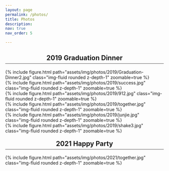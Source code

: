```yaml
---
layout: page
permalink: /photos/
title: Photos
description: 
nav: true
nav_order: 5

---
```

<h2 style="padding-bottom: 5px; text-align:center; border-bottom: 1.5px solid #484646;">2019 Graduation Dinner</h2>
<div class="row mt-3">
    <div class="col-sm mt-3 mt-md-0">
        {% include figure.html path="assets/img/photos/2019/Graduation-Dinner2.jpg" class="img-fluid rounded z-depth-1" zoomable=true %}
    </div>
</div>

<div class="row mt-3">
    <div class="col-sm mt-3 mt-md-0">
        {% include figure.html path="assets/img/photos/2019/success.jpg" class="img-fluid rounded z-depth-1" zoomable=true %}
    </div>
    <div class="col-sm mt-3 mt-md-0">
        {% include figure.html path="assets/img/photos/2019/912.jpg" class="img-fluid rounded z-depth-1" zoomable=true %}
    </div>
</div>
<div class="row mt-3">
    <div class="col-sm mt-3 mt-md-0">
        {% include figure.html path="assets/img/photos/2019/together.jpg" class="img-fluid rounded z-depth-1" zoomable=true %}
    </div>
    <div class="col-sm mt-3 mt-md-0">
        {% include figure.html path="assets/img/photos/2019/junjie.jpg" class="img-fluid rounded z-depth-1" zoomable=true %}
    </div>
    <div class="col-sm mt-3 mt-md-0">
        {% include figure.html path="assets/img/photos/2019/shake3.jpg" class="img-fluid rounded z-depth-1" zoomable=true %}
    </div>
</div>

<h2 style="margin-top: 20px; padding-bottom: 5px; text-align:center; border-bottom: 1.5px solid #484646;">2021 Happy Party</h2>
<div class="row mt-3">
    <div class="col-sm mt-3 mt-md-0">
        {% include figure.html path="assets/img/photos/2021/together.jpg" class="img-fluid rounded z-depth-1" zoomable=true %}
    </div>
</div>
